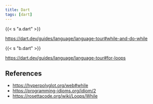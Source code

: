 ```yaml
---
title: Dart
tags: [dart]
---
```


{{< s "a.dart" >}}

<https://dart.dev/guides/language/language-tour#while-and-do-while>

{{< s "b.dart" >}}

<https://dart.dev/guides/language/language-tour#for-loops>

## References

- <https://hyperpolyglot.org/web#while>
- <https://programming-idioms.org/idiom/2>
- <https://rosettacode.org/wiki/Loops/While>

